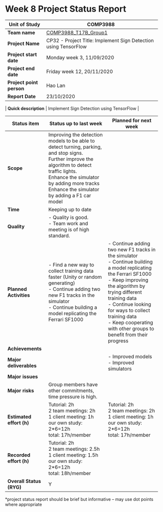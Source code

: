 # Week 8 Project Status Report

| **Unit of Study**        | COMP3988                                                                      |
| ------------------------ | ----------------------------------------------------------------------------- |
| **Team name**            | [COMP3988_T17B_Group1](https://bitbucket.org/RobertJia/comp3988_t17b_group1/) |
| **Project Name**         | CP32 - Project Title: Implement Sign Detection using TensorFlow               |
| **Project start date**   | Monday week 3, 11/09/2020                                                     |
| **Project end date**     | Friday week 12, 20/11/2020                                                    |
| **Project point person** | Hao Lan                                                                       |
| **Report Date**          | 23/10/2020                                                                    |

 

| **Quick description** | Implement Sign Detection using TensorFlow |

 

| **Status item**          | **Status up to last week**                                                                                                                                                                                                                        | **Planned for next week**                                                                                                                                                                                                                                                                                             |
| ------------------------ | ------------------------------------------------------------------------------------------------------------------------------------------------------------------------------------------------------------------------------------------------- | --------------------------------------------------------------------------------------------------------------------------------------------------------------------------------------------------------------------------------------------------------------------------------------------------------------------- |
| **Scope**                | Improving the detection models to be able to detect turning, parking, and stop signs.<br>Further improve the algorithm to detect traffic lights.<br>Enhance the simulator by adding more tracks<br>Enhance the simulator by adding a F1 car model |                                                                                                                                                                                                                                                                                                                       |
| **Time**                 | Keeping up to date                                                                                                                                                                                                                                |                                                                                                                                                                                                                                                                                                                       |
| **Quality**              | - Quality is good.<br>- Team work and meeting is of high standard.                                                                                                                                                                                |                                                                                                                                                                                                                                                                                                                       |
| **Planned Activities**   | - Find a new way to collect training data faster (Unity or random generating)<br>- Continue adding two new F1 tracks in the simulator<br>- Continue building a model replicating the Ferrari SF1000                                               | - Continue adding two new F1 tracks in the simulator<br>- Continue building a model replicating the Ferrari SF1000<br>- Keep improving the algorithm by trying different training data<br>- Continue looking for ways to collect training data<br>- Keep cooperating with other groups to benefit from their progress |
| **Achievements**         |                                                                                                                                                                                                                                                   |                                                                                                                                                                                                                                                                                                                       |
| **Major deliverables**   |                                                                                                                                                                                                                                                   | - Improved models<br>- Improved simulators                                                                                                                                                                                                                                                                            |
| **Major issues**         |                                                                                                                                                                                                                                                   |                                                                                                                                                                                                                                                                                                                       |
| **Major risks**          | Group members have other commitments, time pressure is high.                                                                                                                                                                                      |                                                                                                                                                                                                                                                                                                                       |
| **Estimated effort (h)** | Tutorial: 2h<br>2 team meetings: 2h<br>1 client meeting: 1h<br>our own study: 2*6=12h<br>total: 17h/member                                                                                                                                        | Tutorial: 2h<br>2 team meetings: 2h<br>1 client meeting: 1h<br>our own study: 2*6=12h<br>total: 17h/member                                                                                                                                                                                                            |
| **Recorded effort (h)**  | Tutorial: 2h<br>2 team meetings: 2.5h<br>1 client meeting: 1.5h<br>our own study: 2*6=12h<br>total: 18h/member                                                                                                                                    |                                                                                                                                                                                                                                                                                                                       |
| **Overall Status (RYG)** | Y                                                                                                                                                                                                                                                 |                                                                                                                                                                                                                                                                                                                       |

 
*project status report should be brief but informative – may use dot points where appropriate